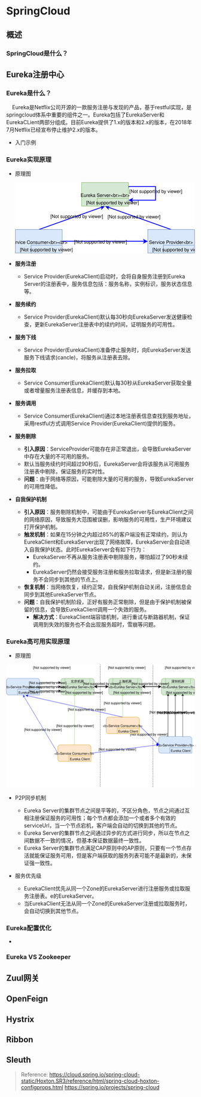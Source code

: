 # SpringCloud

## 概述
### SpringCloud是什么？


## Eureka注册中心
### Eureka是什么？
&nbsp;&nbsp;&nbsp;&nbsp;Eureka是Netflix公司开源的一款服务注册与发现的产品，基于restful实现，是springcloud体系中重要的组件之一。Eureka包括了EurekaServer和EurekaCLient两部分组成。目前Eureka提供了1.x的版本和2.x的版本，在2018年7月Netflix已经宣布停止维护2.x的版本。
- 入门示例
### Eureka实现原理
- 原理图

  ![](imgs/20200706_Eureka-Eureka实现原理.svg)

- **服务注册**
  - Service Provider(EurekaClient)启动时，会将自身服务注册到Eureka Server的注册表中，服务信息包括：服务名称，实例标识，服务状态信息等。
- **服务续约**
  - Service Provider(EurekaClient)默认每30秒向EurekaServer发送健康检查，更新EurekaServer注册表中的续约时间，证明服务的可用性。
- **服务下线**
  - Service Provider(EurekaClient)准备停止服务时，向EurekaServer发送服务下线请求(cancle)，将服务从注册表去除。
- **服务拉取**
  - Service Consumer(EurekaClient)默认每30秒从EurekaServer获取全量或者增量服务注册表信息，并缓存到本地。
- **服务调用**
  - Service Consumer(EurekaClient)通过本地注册表信息查找到服务地址，采用restful方式调用Service Provider(EurekaClient)提供的服务。
- **服务剔除**
  - **引入原因**：ServiceProvider可能存在非正常退出，会导致EurekaServer中存在大量的不可用的服务。
  - 默认当服务续约时间超过90秒后，EurekaServer会将该服务从可用服务注册表中剔除，保证服务的实时性。
  - **问题**：由于网络等原因，可能剔除大量的可用的服务，导致EurekaServer的可用性降低。
- **自我保护机制**
  - **引入原因**：服务剔除机制中，可能由于EurekaServer与EurekaClient之间的网络原因，导致服务大范围被误删，影响服务的可用性，生产环境建议打开保护机制。
  - **触发机制**：如果在15分钟之内超过85%的客户端没有正常续约，则认为EurekaClient和EurekaServer出现了网络故障，EurekaServer会自动进入自我保护状态。此时EurekaServer会有如下行为：
    - EurekaServer不再从服务注册表中剔除服务，哪怕超过了90秒未续约。
    - EurekaServer仍然会接受服务注册和服务拉取请求，但是新注册的服务不会同步到其他的节点上。
  - **恢复机制**：当网络恢复，续约正常，自我保护机制自动关闭，注册信息会同步到其他EurekaServer节点。
  - **问题**：自我保护机制阶段，正好有服务正常剔除，但是由于保护机制被保留的信息，会导致EurekaClient调用一个失效的服务。
    - **解决方式**：EurekaClient端容错机制，进行重试与断路器机制，保证调用到失效的服务也不会出现服务超时，雪崩等问题。

### Eureka高可用实现原理
- 原理图

![](imgs/20200706_Eureka-Eureka高可用原理.svg)
- P2P同步机制
  - Eureka Server的集群节点之间是平等的，不区分角色，节点之间通过互相注册保证服务的可用性；每个节点都会添加一个或者多个有效的serviceUrl，当一个节点宕机，客户端会自动的切换到其他的节点。
  - Eureka Server的集群节点之间通过异步的方式进行同步，所以在节点之间数据不一致的情况，但基本保证数据最终一致性。
  - Eureka Server的集群节点满足CAP原则中的AP原则，只要有一个节点存活就能保证服务可用，但是客户端获取的服务列表可能不是最新的，未保证强一致性。

- 服务优先级
  - EurekaClient优先从同一个Zone的EurekaServer进行注册服务或拉取服务注册表。e的EurekaServer。
  - 当EurekaClient无法从同一个Zone的EurekaServer注册或拉取服务时，会自动切换到其他节点。
### Eureka配置优化
  -
### Eureka VS Zookeeper




## Zuul网关

## OpenFeign

## Hystrix

## Ribbon

## Sleuth

>Reference:
>https://cloud.spring.io/spring-cloud-static/Hoxton.SR3/reference/html/spring-cloud-hoxton-configprops.html
>https://spring.io/projects/spring-cloud
>
